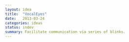 ```yaml
---
layout: idea
title:  "VocalEyes"
date:   2013-03-24
categories: ideas
status: indev
summary: Facilitate communication via series of blinks.
---
```

